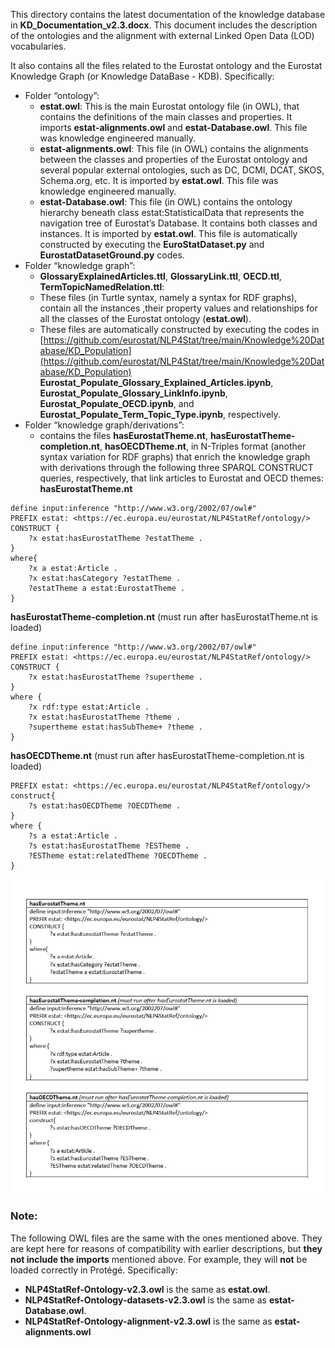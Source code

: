
  

This directory contains the latest documentation of the knowledge database in  **KD\_Documentation_v2.3.docx**. This document includes the description of the ontologies and the alignment with external Linked Open Data (LOD) vocabularies.

It also contains all the files related to the Eurostat ontology and the Eurostat Knowledge Graph (or Knowledge DataBase - KDB). Specifically:


-    Folder “ontology”:  
     - **estat.owl**: This is the main Eurostat ontology file (in OWL), that contains the definitions of the main classes and properties. It imports **estat-alignments.owl** and **estat-Database.owl**. This file was knowledge engineered manually.   
     - **estat-alignments.owl**: This file (in OWL) contains the alignments between the classes and properties of the Eurostat ontology and several popular external ontologies, such as DC, DCMI, DCAT, SKOS, Schema.org, etc. It is imported by **estat.owl**. This file was knowledge engineered manually.    
     - **estat-Database.owl**: This file (in OWL) contains the ontology hierarchy beneath class estat:StatisticalData that represents the navigation tree of Eurostat’s Database. It contains both classes and instances. It is imported by **estat.owl**. This file is automatically constructed by executing the **EuroStatDataset.py** and **EurostatDatasetGround.py** codes.  
-    Folder “knowledge graph”:  
     - **GlossaryExplainedArticles.ttl**, **GlossaryLink.ttl**, **OECD.ttl**, **TermTopicNamedRelation.ttl**: 
     - These files (in Turtle syntax, namely a syntax for RDF graphs), contain all the instances ,their property values and relationships for all the classes of the Eurostat ontology (**estat.owl**). 
     - These files are automatically constructed by executing the codes in [https://github.com/eurostat/NLP4Stat/tree/main/Knowledge%20Database/KD_Population](https://github.com/eurostat/NLP4Stat/tree/main/Knowledge%20Database/KD_Population) **Eurostat\_Populate\_Glossary\_Explained\_Articles.ipynb**, **Eurostat\_Populate\_Glossary\_LinkInfo.ipynb**, **Eurostat\_Populate\_OECD.ipynb**, and **Eurostat\_Populate\_Term\_Topic_Type.ipynb**, respectively.  
-    Folder “knowledge graph/derivations”:
     - contains the files **hasEurostatTheme.nt**, **hasEurostatTheme-completion.nt**, **hasOECDTheme.nt**, in N-Triples format (another syntax variation for RDF graphs) that enrich the knowledge graph with derivations through the following three SPARQL CONSTRUCT queries, respectively, that link articles to Eurostat and OECD themes:  
**hasEurostatTheme.nt**
```
define input:inference "http://www.w3.org/2002/07/owl#" 
PREFIX estat: <https://ec.europa.eu/eurostat/NLP4StatRef/ontology/>
CONSTRUCT {
	?x estat:hasEurostatTheme ?estatTheme .
}
where{
	?x a estat:Article .
	?x estat:hasCategory ?estatTheme .
	?estatTheme a estat:EurostatTheme .
}
```

**hasEurostatTheme-completion.nt** (must run after hasEurostatTheme.nt is loaded)
```
define input:inference "http://www.w3.org/2002/07/owl#" 
PREFIX estat: <https://ec.europa.eu/eurostat/NLP4StatRef/ontology/>
CONSTRUCT {
	?x estat:hasEurostatTheme ?supertheme .
}
where {
	?x rdf:type estat:Article .
	?x estat:hasEurostatTheme ?theme .
	?supertheme estat:hasSubTheme+ ?theme .
}
```
**hasOECDTheme.nt** (must run after hasEurostatTheme-completion.nt is loaded)
```define input:inference "http://www.w3.org/2002/07/owl#" 
PREFIX estat: <https://ec.europa.eu/eurostat/NLP4StatRef/ontology/>
construct{
	?s estat:hasOECDTheme ?OECDTheme .
}
where { 
	?s a estat:Article .
	?s estat:hasEurostatTheme ?ESTheme .
	?ESTheme estat:relatedTheme ?OECDTheme .
}
```

<img src="./Figures/Figure2.JPG" width="600">

### Note:

The following OWL files are the same with the ones mentioned above. They are kept here for reasons of compatibility with earlier descriptions, but **they not include the imports** mentioned above. For example, they will **not** be loaded correctly in Protégé. Specifically:

- **NLP4StatRef-Ontology-v2.3.owl** is the same as **estat.owl**.
- **NLP4StatRef-Ontology-datasets-v2.3.owl** is the same as **estat-Database.owl**.  
- **NLP4StatRef-Ontology-alignment-v2.3.owl** is the same as **estat-alignments.owl**
 

